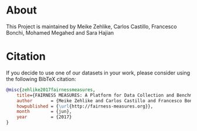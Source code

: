 # About

This Project is maintained by Meike Zehlike, Carlos Castillo, Francesco Bonchi, Mohamed Megahed and Sara Hajian 

# Citation
If you decide to use one of our datasets in your work, please consider using the following BibTeX citation:

```bibtex
@misc{zehlike2017fairnessmeasures,
	title={FAIRNESS MEASURES: A Platform for Data Collection and Benchmarking in discrimination-aware ML},
	author       = {Meike Zehlike and Carlos Castillo and Francesco Bonchi and Sara Hajian and Mohamed Megahed},
	howpublished = {\url{http://fairness-measures.org}},
	month        = {jun},
	year         = {2017}
}
```
